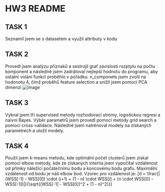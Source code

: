 # HW3 README
## TASK 1
Seznamil jsem se s datasetem a využil attributy v kodu

## TASK 2
Provedl jsem analýzu příznaků a sestrojil graf závislosti rozptylu na počtu komponent a následně jsem zadrátoval nejlepší hodnotu do programu, aby ostatní volání funkcí proběhlo v pořádku. n_componets jsem zvolil na hodonotu 4, čímž proběhů feature selection a snížil
jsem pomocí PCA dimenzi
![image](https://github.com/user-attachments/assets/a376c843-6cdd-47f2-8d75-4f989b9ab005)

## TASK 3
Vybral jsem tři supervised metody rozhodovací stromy, logistickou regresi a naivní Bayes. Výběr parametrů jsem provedl pomocí metody grid search a pomocí cross-validace. Následně jsem natrénoval modely na získaných parametrech a uložil modely.

## TASK 4
Použil jsem k-means metodu, kde optimální počet clusterů jsem získal pomocí elbow metody, kde ze získaných intertia jsem vypočítal vzdálenost od přímky náležící počátečnímu bodu a koncovému bodu grafu. Maximální vzdálenost od bodu je náš elbow bod. Vzorec pro vzdálenost je:
\[d = \frac{|(WSS[-1] - WSS[0]) \cdot (i+1) + (1 - n) \cdot WSS[i] + (n \cdot WSS[0] - WSS[-1])|}{\sqrt{(WSS[-1] - WSS[0])^2 + (1 - n)^2}}\]
